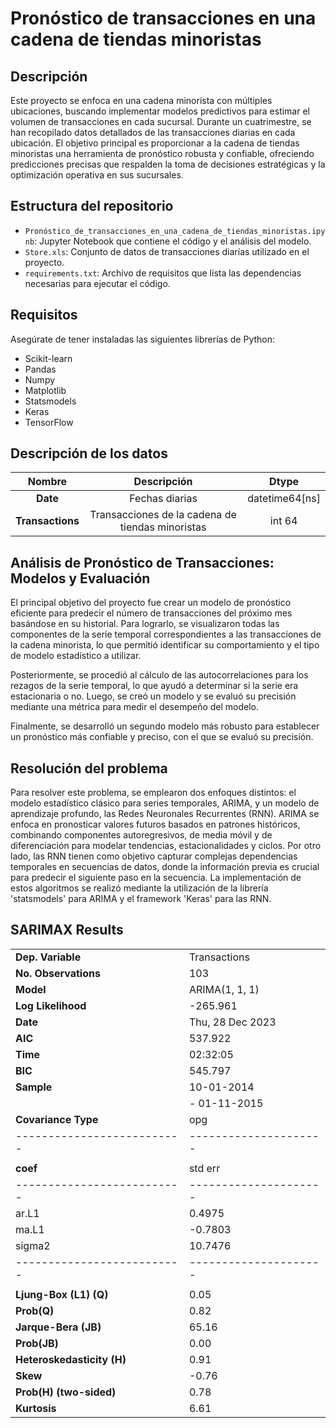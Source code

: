 # Pronóstico de transacciones en una cadena de tiendas minoristas

## Descripción
Este proyecto se enfoca en una cadena minorista con múltiples ubicaciones, buscando implementar modelos predictivos para estimar el volumen de transacciones en cada sucursal. Durante un cuatrimestre, se han recopilado datos detallados de las transacciones diarias en cada ubicación. El objetivo principal es proporcionar a la cadena de tiendas minoristas una herramienta de pronóstico robusta y confiable, ofreciendo predicciones precisas que respalden la toma de decisiones estratégicas y la optimización operativa en sus sucursales.

## Estructura del repositorio
- `Pronóstico_de_transacciones_en_una_cadena_de_tiendas_minoristas.ipynb`: Jupyter Notebook que contiene el código y el análisis del modelo.
- `Store.xls`: Conjunto de datos de transacciones diarías utilizado en el proyecto.
- `requirements.txt`: Archivo de requisitos que lista las dependencias necesarias para ejecutar el código. 

## Requisitos
Asegúrate de tener instaladas las siguientes librerías de Python:
- Scikit-learn
- Pandas
- Numpy
- Matplotlib
- Statsmodels
- Keras
- TensorFlow

## Descripción de los datos

| **Nombre**   | **Descripción** | **Dtype**|
| :--------: | :----:| :------: |
| **Date**     | Fechas diarias  | datetime64[ns] |
| **Transactions**    | Transacciones de la cadena de tiendas minoristas   | int 64 |

## Análisis de Pronóstico de Transacciones: Modelos y Evaluación 

El principal objetivo del proyecto fue crear un modelo de pronóstico eficiente para predecir el número de transacciones del próximo mes basándose en su historial. Para lograrlo, se visualizaron todas las componentes de la serie temporal correspondientes a las transacciones de la cadena minorista, lo que permitió identificar su comportamiento y el tipo de modelo estadístico a utilizar.

Posteriormente, se procedió al cálculo de las autocorrelaciones para los rezagos de la serie temporal, lo que ayudó a determinar si la serie era estacionaria o no. Luego, se creó un modelo y se evaluó su precisión mediante una métrica para medir el desempeño del modelo.

Finalmente, se desarrolló un segundo modelo más robusto para establecer un pronóstico más confiable y preciso, con el que se evaluó su precisión.

## Resolución del problema

Para resolver este problema, se emplearon dos enfoques distintos: el modelo estadístico clásico para series temporales, ARIMA, y un modelo de aprendizaje profundo, las Redes Neuronales Recurrentes (RNN). ARIMA se enfoca en pronosticar valores futuros basados en patrones históricos, combinando componentes autoregresivos, de media móvil y de diferenciación para modelar tendencias, estacionalidades y ciclos.
Por otro lado, las RNN tienen como objetivo capturar complejas dependencias temporales en secuencias de datos, donde la información previa es crucial para predecir el siguiente paso en la secuencia. 
La implementación de estos algoritmos se realizó mediante la utilización de la librería 'statsmodels' para ARIMA y el framework 'Keras' para las RNN.

## SARIMAX Results

|                          |                     |
|--------------------------|---------------------|
| **Dep. Variable**        | Transactions        |
| **No. Observations**     | 103                 |
| **Model**                | ARIMA(1, 1, 1)      |
| **Log Likelihood**       | -265.961            |
| **Date**                 | Thu, 28 Dec 2023    |
| **AIC**                  | 537.922             |
| **Time**                 | 02:32:05            |
| **BIC**                  | 545.797             |
| **Sample**               | 10-01-2014          |
|                          | - 01-11-2015        |
| **Covariance Type**      | opg                 |
|--------------------------|---------------------|
|                          |                     |
| **coef**                 | std err             |
|--------------------------|---------------------|
| ar.L1                    | 0.4975              |
| ma.L1                    | -0.7803             |
| sigma2                   | 10.7476             |
|--------------------------|---------------------|
|                          |                     |
| **Ljung-Box (L1) (Q)**   | 0.05                |
| **Prob(Q)**              | 0.82                |
| **Jarque-Bera (JB)**     | 65.16               |
| **Prob(JB)**             | 0.00                |
| **Heteroskedasticity (H)**| 0.91               |
| **Skew**                 | -0.76               |
| **Prob(H) (two-sided)**  | 0.78                |
| **Kurtosis**             | 6.61                |


